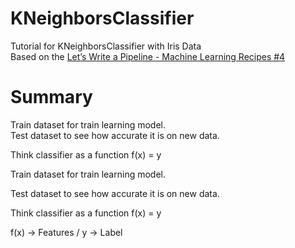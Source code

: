 # KNeighborsClassifier
Tutorial for KNeighborsClassifier with Iris Data<br>
Based on the [Let’s Write a Pipeline - Machine Learning Recipes #4](https://www.youtube.com/watch?v=84gqSbLcBFE)

# Summary
Train dataset for train learning model.<br>
Test dataset to see how accurate it is on new data.<br>

Think classifier as a function f(x) = y <br>

Train dataset for train learning model.<br>

Test dataset to see how accurate it is on new data.<br>

Think classifier as a function f(x) = y<br>

f(x) -> Features / y -> Label
